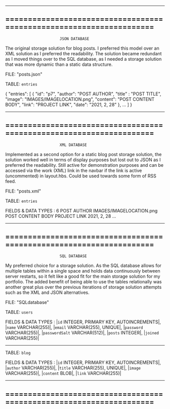 --------------------------------------------------------------------
====================================================================
--------------------------------------------------------------------
                            JSON DATABASE

The original storage solution for blog posts. I preferred this model over an XML solution as I preferred the readability.
The solution became redundant as I moved things over to the SQL database, as I needed a storage solution that was more dynamic
than a static data structure.

FILE: "posts.json"

TABLE: `entries`

{
    "entries": [ 
            { 
                "id": "p7",
                "author": "POST AUTHOR",
                "title" : "POST TITLE",
                "image": "IMAGES/IMAGELOCATION.png",
                "content": "POST CONTENT BODY",
                "link": "PROJECT LINK",
                "date": "2021, 2, 28"
            },
            ...
    ]
}


--------------------------------------------------------------------
====================================================================
--------------------------------------------------------------------
                            XML DATABASE

Implemented as a second option for a static blog post storage solution, 
the solution worked well in terms of display purposes but lost out to JSON as I preferred
the readability.
Still active for demonstration purposes and can be accessed via the work (XML) link in the navbar if
the link is active (uncommented) in layout.hbs.
Could be used towards some form of RSS feed.

FILE: "posts.xml"

TABLE: `entries`

FIELDS & DATA TYPES :
<entries>
    <post id="6">
        <postId>6</postId>
        <author>POST AUTHOR</author>
        <title>POST TITLE</title>
        <image>IMAGES/IMAGELOCATION.png</image>
        <content>POST CONTENT BODY</content>
        <link>PROJECT LINK</link>
        <date>2021, 2, 28</date>
    </post>
    ...
</entries>


--------------------------------------------------------------------
====================================================================
--------------------------------------------------------------------

                            SQL DATABASE

My preferred choice for a storage solution. As the SQL database allows for multiple tables within a single space
and holds data continuously between server restarts, so it felt like a good fit for the main storage solution for my portfolio.
The added benefit of being able to use the tables relationally was another great plus over the previous iterations of storage solution
attempts such as the XML and JSON alternatives.

FILE: "SQLdatabase"

TABLE: `users`

FIELDS & DATA TYPES : 
|`id` INTEGER, PRIMARY KEY, AUTOINCREMENTS|,
|`name` VARCHAR(255)|,
|`email` VARCHAR(255), UNIQUE|,
|`password` VARCHAR(255)|,
|`passwordSalt` VARCHAR(512)|,
|`posts` INTEGER|,
|`joined` VARCHAR(255)|

----------------------------------------------------------------------

TABLE: `blog`

FIELDS & DATA TYPES : 
|`id` INTEGER, PRIMARY KEY, AUTOINCREMENTS|,
|`author` VARCHAR(255)|,
|`title` VARCHAR(255), UNIQUE|,
|`image` VARCHAR(255)|,
|`content` BLOB|,
|`link` VARCHAR(255)|


--------------------------------------------------------------------
====================================================================
--------------------------------------------------------------------

   

